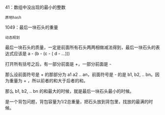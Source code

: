 41：数组中没出现的最小的整数

`原地hash`

1049：最后一块石头的重量

`动态规划`

最后一块石头的质量，一定是前面所有石头两两相做减法得到，最后一块石头的表达式应该是 a - (b - (c - ( d - ...)))

打开所有括号之后，有一部分前面是 +，一部分前面是 -

那么设前面符号是 + 的那部分为 a1 a2 .. an，前面符号是 - 的是 b1, b2, .. bn。因为重量为 + ，所以前者的和大于后者的和。

那么 b1, b2, .. bn 的和最大的时候，就是最后一块石头最小的时候。

是一个背包问题，背包容量为1/2总重量，把石头放到背包里，找放的最满的时候。